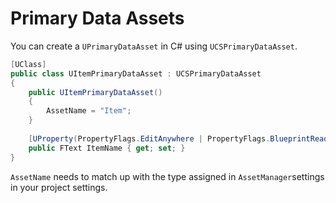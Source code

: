 # Primary Data Assets

You can create a `UPrimaryDataAsset` in C# using `UCSPrimaryDataAsset`.

```csharp
[UClass]
public class UItemPrimaryDataAsset : UCSPrimaryDataAsset
{
    public UItemPrimaryDataAsset()
    {
        AssetName = "Item";
    }
    
    [UProperty(PropertyFlags.EditAnywhere | PropertyFlags.BlueprintReadWrite)]
    public FText ItemName { get; set; }
}
```

`AssetName` needs to match up with the type assigned in `AssetManager`settings in your project settings.
